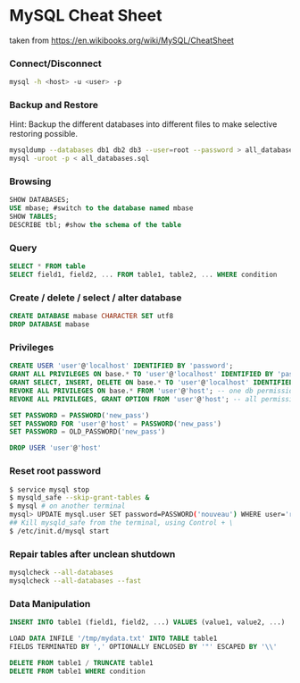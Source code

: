 # MySQL Cheat Sheet

taken from https://en.wikibooks.org/wiki/MySQL/CheatSheet

### Connect/Disconnect
```bash
mysql -h <host> -u <user> -p
```

### Backup and Restore
Hint: Backup the different databases into different files to make selective
restoring possible.
```bash
mysqldump --databases db1 db2 db3 --user=root --password > all_databases.sql
mysql -uroot -p < all_databases.sql
```

### Browsing
```sql
SHOW DATABASES;
USE mbase; #switch to the database named mbase
SHOW TABLES;
DESCRIBE tbl; #show the schema of the table
```

### Query
```sql
SELECT * FROM table
SELECT field1, field2, ... FROM table1, table2, ... WHERE condition
```

### Create / delete / select / alter database
```sql
CREATE DATABASE mabase CHARACTER SET utf8
DROP DATABASE mabase
```

### Privileges
```sql
CREATE USER 'user'@'localhost' IDENTIFIED BY 'password';
GRANT ALL PRIVILEGES ON base.* TO 'user'@'localhost' IDENTIFIED BY 'password';
GRANT SELECT, INSERT, DELETE ON base.* TO 'user'@'localhost' IDENTIFIED BY 'password'; # The .* is mandatory!
REVOKE ALL PRIVILEGES ON base.* FROM 'user'@'host'; -- one db permission only
REVOKE ALL PRIVILEGES, GRANT OPTION FROM 'user'@'host'; -- all permissions

SET PASSWORD = PASSWORD('new_pass')
SET PASSWORD FOR 'user'@'host' = PASSWORD('new_pass')
SET PASSWORD = OLD_PASSWORD('new_pass')

DROP USER 'user'@'host'
```

### Reset root password
```bash
$ service mysql stop
$ mysqld_safe --skip-grant-tables &
$ mysql # on another terminal
mysql> UPDATE mysql.user SET password=PASSWORD('nouveau') WHERE user='root';
## Kill mysqld_safe from the terminal, using Control + \
$ /etc/init.d/mysql start
```

### Repair tables after unclean shutdown
```bash
mysqlcheck --all-databases
mysqlcheck --all-databases --fast
```

### Data Manipulation
```sql
INSERT INTO table1 (field1, field2, ...) VALUES (value1, value2, ...)

LOAD DATA INFILE '/tmp/mydata.txt' INTO TABLE table1
FIELDS TERMINATED BY ',' OPTIONALLY ENCLOSED BY '"' ESCAPED BY '\\'

DELETE FROM table1 / TRUNCATE table1
DELETE FROM table1 WHERE condition
```
